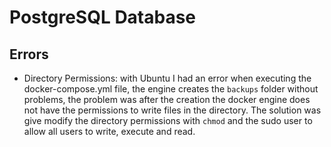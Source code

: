 # PostgreSQL Database

## Errors

- Directory Permissions: with Ubuntu I had an error when executing the docker-compose.yml file, the engine creates the `backups` folder without problems, the problem was after the creation the docker engine does not have the permissions to write files in the directory. The solution was give modify the directory permissions with `chmod` and the sudo user to allow all users to write, execute and read.
